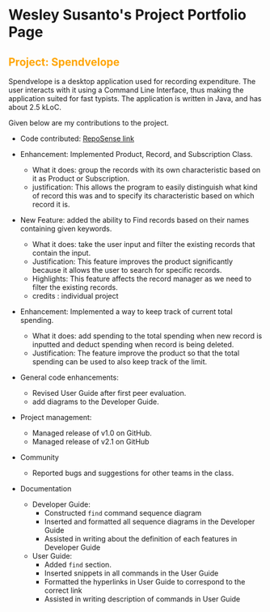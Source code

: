 # Wesley Susanto's Project Portfolio Page

## <span style="color:orange">Project: Spendvelope</span>
Spendvelope is a desktop application used for recording expenditure. The user interacts with it using a Command Line
Interface, thus making the application suited for fast typists. The application is written in Java, and has about 2.5
kLoC.

Given below are my contributions to the project.
* Code contributed: [RepoSense link](https://nus-cs2113-ay2122s2.github.io/tp-dashboard/?search=cristoforows&breakdown=true&sort=groupTitle&sortWithin=title&since=2022-02-18&timeframe=commit&mergegroup=&groupSelect=groupByRepos&checkedFileTypes=docs~functional-code~test-code~other)


* Enhancement: Implemented Product, Record, and Subscription Class.
    * What it does: group the records with its own characteristic based on it as Product or Subscription.
    * justification: This allows the program to easily distinguish what kind of record this was and to specify its characteristic based on which record it is.
* New Feature: added the ability to Find records based on their names containing given keywords.
    * What it does: take the user input and filter the existing records that contain the input.
    * Justification: This feature improves the product significantly because it allows the user to search for specific records.
    * Highlights: This feature affects the record manager as we need to filter the existing records.
    * credits : individual project
* Enhancement: Implemented a way to keep track of current total spending.
    * What it does: add spending to the total spending when new record is inputted and deduct spending when record is being deleted.
    * Justification: The feature improve the product so that the total spending can be used to also keep track of the limit.


* General code enhancements:
    * Revised User Guide after first peer evaluation.
    * add diagrams to the Developer Guide.
  

* Project management:
    * Managed release of v1.0 on GitHub.
    * Managed release of v2.1 on GitHub


* Community
    * Reported bugs and suggestions for other teams in the class.

* Documentation
  * Developer Guide:
    * Constructed `find` command sequence diagram
    * Inserted and formatted all sequence diagrams in the Developer Guide
    * Assisted in writing about the definition of each features in Developer Guide
  * User Guide:
    * Added `find` section.
    * Inserted snippets in all commands in the User Guide
    * Formatted the hyperlinks in User Guide to correspond to the correct link
    * Assisted in writing description of commands in User Guide